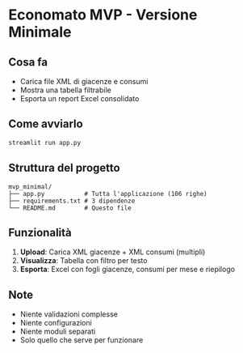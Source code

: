 # Economato MVP - Versione Minimale

## Cosa fa
- Carica file XML di giacenze e consumi
- Mostra una tabella filtrabile
- Esporta un report Excel consolidato

## Come avviarlo
```bash
streamlit run app.py
```

## Struttura del progetto
```
mvp_minimal/
├── app.py           # Tutta l'applicazione (106 righe)
├── requirements.txt # 3 dipendenze
└── README.md        # Questo file
```

## Funzionalità
1. **Upload**: Carica XML giacenze + XML consumi (multipli)
2. **Visualizza**: Tabella con filtro per testo
3. **Esporta**: Excel con fogli giacenze, consumi per mese e riepilogo

## Note
- Niente validazioni complesse
- Niente configurazioni
- Niente moduli separati
- Solo quello che serve per funzionare